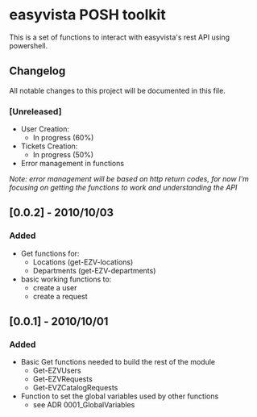 # easyvista POSH toolkit
This is a set of functions to interact with easyvista's rest API using powershell.

## Changelog
All notable changes to this project will be documented in this file.

### [Unreleased]
- User Creation:
    - In progress (60%)
- Tickets Creation:
    - In progress (50%)
- Error management in functions

*Note: error management will be based on http return codes, for now I'm focusing on getting the functions to work and understanding the API*

## [0.0.2] - 2010/10/03
### Added
- Get functions for:
    - Locations (get-EZV-locations)
    - Departments (get-EZV-departments)
- basic working functions to:
    - create a user
    - create a request

## [0.0.1] - 2010/10/01
### Added
- Basic Get functions needed to build the rest of the module
    - Get-EZVUsers
    - Get-EZVRequests
    - Get-EVZCatalogRequests
- Function to set the global variables used by other functions
    - see ADR 0001_GlobalVariables

